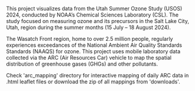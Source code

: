 This project visualizes data from the Utah Summer Ozone Study (USOS) 2024, conducted by NOAA’s Chemical Sciences Laboratory (CSL).
The study focused on measuring ozone and its precursors in the Salt Lake City, Utah, region during the summer months (15 July – 18 August 2024).

The Wasatch Front region, home to over 2.5 million people, regularly experiences exceedances of the National Ambient Air Quality Standards 
Standards (NAAQS) for ozone. This project uses mobile laboratory data collected via the ARC (Air Resources Car) vehicle to map the spatial
distribution of greenhouse gases (GHGs) and other pollutants.

Check 'arc_mapping' directory for interactive mapping of daily ARC data in .html leaflet files or download the zip of all mappings from 'downloads'.
